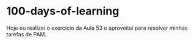 # 100-days-of-learning


Hoje eu realizei o exercício da Aula 53 e aproveitei para resolver minhas tarefas de PAM.
